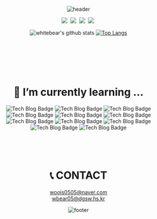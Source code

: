 

<div align = center>

![header](https://capsule-render.vercel.app/api?type=waving&color=gradient&height=300&section=header&text=whitebear&desc=I%20wanna%20be%20a%20great%20DEVELOPER%20and%20CEO&fontSize=80&animation=twinkling&descAlignY=30)

<p>
<a href="https://white-world.tistory.com/" target="_blank"><img src="http://img.shields.io/badge/Tistory-2d3436?style=flat-square&logo=t-mobile&logoColor=white&link=https://white-world.tistory.com/"/></a>&nbsp
<a href="https://www.instagram.com/wbear_thelayer/" target="_blank"><img src="https://img.shields.io/badge/Instagram-E4405F?style=flat-square&logo=Instagram&logoColor=white&link=https://www.instagram.com/wbear_thelayer/"/></a>&nbsp
<a href="https://blog.naver.com/woojs0505/" target="_blank"><img src="http://img.shields.io/badge/NAVER Blog-27ae60?style=flat-square&logo=Naver&logoColor=white&link=https://blog.naver.com/woojs0505"/></a>&nbsp
<a href="https://hits.seeyoufarm.com" target="_blank"><img src="https://hits.seeyoufarm.com/api/count/incr/badge.svg?url=https%3A%2F%2Fgithub.com%2Fwhitebear05&count_bg=%2379C83D&title_bg=%23555555&icon=&icon_color=%23E7E7E7&title=hits&edge_flat=false"/></a>&nbsp
</p>

![whitebear's github stats](https://github-readme-stats.vercel.app/api?username=whitebear05&theme=vue&show_icons=true&hide_border=true)
[![Top Langs](https://github-readme-stats.vercel.app/api/top-langs/?username=whitebear05&theme=vue&layout=compact&hide_border=true)](https://github.com/anuraghazra/github-readme-stats)<br>
  
<br><br>


<!--
**whitebear05/whitebear05** is a ✨ _special_ ✨ repository because its `README.md` (this file) appears on your GitHub profile.

Here are some ideas to get you started:

- 🔭 I’m currently working on ...
- 🌱 I’m currently learning ...
- 👯 I’m looking to collaborate on ...
- 🤔 I’m looking for help with ...
- 💬 Ask me about ...
- 📫 How to reach me: ...
- 😄 Pronouns: ...
- ⚡ Fun fact: ...
-->


<!-- # 🛠 Tech Stack ...
<p>
<img src="https://img.shields.io/badge/C-A8B9CC?style=flat-square&logo=C&logoColor=white"/></a>&nbsp
<img src="https://img.shields.io/badge/HTML5-E34F26?style=flat-square&logo=HTML5&logoColor=white"/></a>&nbsp
<img src="https://img.shields.io/badge/CSS3-1572B6?style=flat-square&logo=CSS3&logoColor=white"/></a>&nbsp
<img src="https://img.shields.io/badge/JavaScript-F7DF1E?style=flat-square&logo=JavaScript&logoColor=white"/></a>&nbsp

</p> -->

<br><br>

# 🌱 I’m currently learning ...
  
![Tech Blog Badge](http://img.shields.io/badge/C%20Language-A8B9CC?style=flat-square&logo=c&logoColor=white)
![Tech Blog Badge](http://img.shields.io/badge/HTML5-E34F26?style=flat-square&logo=html5&logoColor=white)
![Tech Blog Badge](http://img.shields.io/badge/CSS3-1572B6?style=flat-square&logo=css3&logoColor=white)
![Tech Blog Badge](http://img.shields.io/badge/JavaSCript-F7DF1E?style=flat-square&logo=javascript&logoColor=white)
![Tech Blog Badge](http://img.shields.io/badge/jQuery-0769AD?style=flat-square&logo=jquery&logoColor=white)
![Tech Blog Badge](http://img.shields.io/badge/Node.js-339933?style=flat-square&logo=node.js&logoColor=white)
![Tech Blog Badge](http://img.shields.io/badge/express-000000?style=flat-square&logo=express&logoColor=white)
![Tech Blog Badge](http://img.shields.io/badge/Pug-A86454?style=flat-square&logo=pug&logoColor=white)
![Tech Blog Badge](http://img.shields.io/badge/Linux-FCC624?style=flat-square&logo=linux&logoColor=white)
![Tech Blog Badge](http://img.shields.io/badge/MongoDB-47A248?style=flat-square&logo=mongodb&logoColor=white)
![Tech Blog Badge](http://img.shields.io/badge/Java-007396?style=flat-square&logo=java&logoColor=white)
  

<br><br><br>

# 📞 CONTACT
woojs0505@naver.com<br>
wbear05@dgsw.hs.kr

![footer](https://capsule-render.vercel.app/api?type=waving&color=gradient&reversal=false&section=footer)
  
</div>
